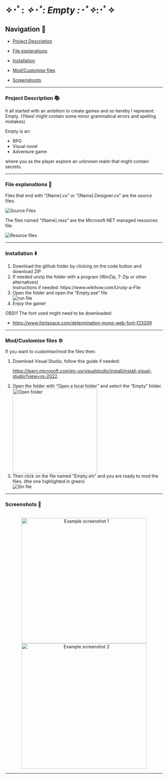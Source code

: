 # ✧･ﾟ: *✧･ﾟ:  Empty  :･ﾟ✧*:･ﾟ✧
## Navigation 📍
- [Project Description](https://github.com/tartagliajk/Empty#project-description-)

- [File explanations](https://github.com/tartagliajk/Empty#file-explanations-)

- [Installation](https://github.com/tartagliajk/Empty#installation-%EF%B8%8F)

- [Mod/Customise files](https://github.com/tartagliajk/Empty#modcustomise-files-%EF%B8%8F)

- [Screenshoots](https://github.com/tartagliajk/Empty#screenshots-)
_____
### Project Description 📚
It all started with an ambition to create games and so hereby I represent: Empty. 
(Yikes! might contain some minor grammatical errors and spelling mistakes) 

Empty is an:
- RPG 
- Visual novel
- Adventure game

where you as the player explore an unknown realm that might contain secrets. 
______

### File explanations 📁
Files that end with “[Name].cs” or “[Name].Designer.cs” are the source files. 

![Source Files](https://user-images.githubusercontent.com/92087041/200144037-47f0fc74-3255-47ed-9c34-47b4c6e7bc66.png)

The files named “[Name].resx” are the Microsoft NET managed resources file.

![Resorce files](https://user-images.githubusercontent.com/92087041/200144033-412b6cba-45f4-4548-8598-f3f6fe2adeba.png)
<br>

______

### Installation ⬇️
<ol>
<li> Download the github folder by clicking on the code button and download ZIP </li>
<li> If needed unzip the folder with a program (WinZip, 7-Zip or other alternatives) 
  <br>Instructions if needed: https://www.wikihow.com/Unzip-a-File</li>
<li> Open the folder and open the “Empty.exe” file </li>
  <img src="https://user-images.githubusercontent.com/92087041/200145809-8aec435b-c892-43c6-beeb-fff805a6b869.png" alt = "run file">
<li> Enjoy the game! </li>
</ol>
OBS!!!
The font used might need to be downloaded:

- https://www.fontspace.com/determination-mono-web-font-f23209

______
### Mod/Customise files ⚙️
If you want to customise/mod the files then:
<ol>
<li> Download Visual Studio, follow this guide if needed: 

https://learn.microsoft.com/en-us/visualstudio/install/install-visual-studio?view=vs-2022. </li>
<li> Open the folder with “Open a local folder” and select the “Empty” folder. </li>
<img src="https://user-images.githubusercontent.com/92087041/200144103-de186669-000d-443d-8a51-9c314e2006a2.png" height = "270px" alt = "Open folder">
<li> Then click on the file named “Empty.sln” and you are ready to mod the files. (the one highlighted in green)</li>
<img src="https://user-images.githubusercontent.com/92087041/200144219-dea86f1d-95d4-462c-b849-9144a80e3c19.png" alt = "Sln file">
</ol>

______
### Screenshots 📸
<p align = "center">
  <br>
  <img src="https://user-images.githubusercontent.com/92087041/200144435-a3e930c2-3027-48e0-9549-89efa7c83092.png" alt = "Example screenshot 1" height = "400px">
  <br>
  <img src="https://user-images.githubusercontent.com/92087041/200144433-7f20714c-7b07-48cb-b0cc-ab1f0c6c787f.png" alt = "Example screenshot 2" height = "400px">
</p>

______
